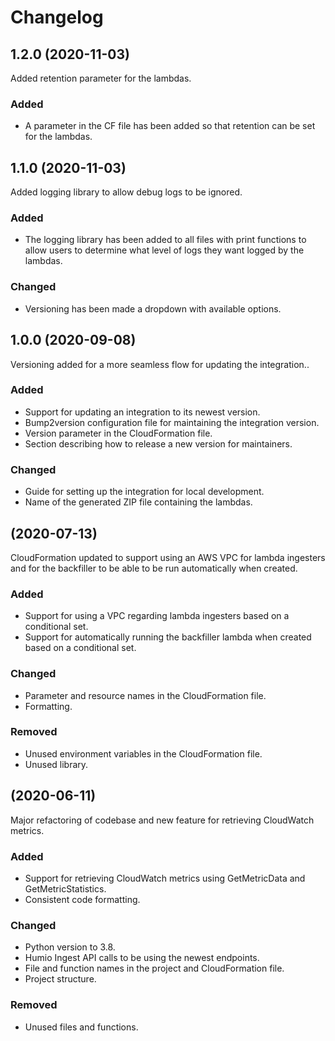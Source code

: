 # Changelog

## 1.2.0 (2020-11-03)
Added retention parameter for the lambdas.

### Added
- A parameter in the CF file has been added so that retention can be set for the lambdas. 

## 1.1.0 (2020-11-03)
Added logging library to allow debug logs to be ignored.

### Added
- The logging library has been added to all files with print functions to allow users to determine what level of logs they want logged by the lambdas.

### Changed
- Versioning has been made a dropdown with available options.

## 1.0.0 (2020-09-08)
Versioning added for a more seamless flow for updating the integration..

### Added
- Support for updating an integration to its newest version.
- Bump2version configuration file for maintaining the integration version.
- Version parameter in the CloudFormation file.
- Section describing how to release a new version for maintainers.

### Changed
- Guide for setting up the integration for local development.
- Name of the generated ZIP file containing the lambdas.

## (2020-07-13)
CloudFormation updated to support using an AWS VPC for lambda ingesters and for the backfiller to be able to be run automatically when created.

### Added
- Support for using a VPC regarding lambda ingesters based on a conditional set.
- Support for automatically running the backfiller lambda when created based on a conditional set.

### Changed
- Parameter and resource names in the CloudFormation file.
- Formatting.

### Removed
- Unused environment variables in the CloudFormation file.
- Unused library.

## (2020-06-11)
Major refactoring of codebase and new feature for retrieving CloudWatch metrics.

### Added
- Support for retrieving CloudWatch metrics using GetMetricData and GetMetricStatistics.
- Consistent code formatting.

### Changed
- Python version to 3.8.
- Humio Ingest API calls to be using the newest endpoints.
- File and function names in the project and CloudFormation file.
- Project structure.

### Removed
- Unused files and functions.
